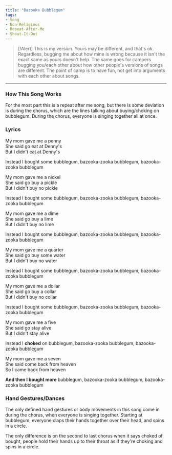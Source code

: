 ```yaml
---
title: "Bazooka Bubblegum"
tags:
- Song
- Non-Religious
- Repeat-After-Me
- Shout-It-Out
---
```


>[!Alert]
> This is my version. Yours may be different, and that's ok. Regardless, bugging me about how mine is wrong because it isn't the exact same as yours doesn't help. The same goes for campers bugging you/each other about how other people's versions of songs are different. The point of camp is to have fun, not get into arguments with each other about songs. 

---

### How This Song Works

For the most part this is a repeat after me song, but there is some deviation is during the chorus, which are the lines talking about buying/choking on bubblegum. During the chorus, everyone is singing together all at once.

### Lyrics

My mom gave me a penny  
She said go eat at Denny's  
But I didn't eat at Denny's  

Instead I bought some bubblegum, bazooka-zooka bubblegum, bazooka-zooka bubblegum

My mom gave me a nickel  
She said go buy a pickle  
But I didn't buy no pickle  

Instead I bought some bubblegum, bazooka-zooka bubblegum, bazooka-zooka bubblegum

My mom gave me a dime  
She said go buy a lime  
But I didn't buy no lime  

Instead I bought some bubblegum, bazooka-zooka bubblegum, bazooka-zooka bubblegum

My mom gave me a quarter  
She said go buy some water  
But I didn't buy no water  

Instead I bought some bubblegum, bazooka-zooka bubblegum, bazooka-zooka bubblegum

My mom gave me a dollar  
She said go buy a collar  
But I didn't buy no collar  

Instead I bought some bubblegum, bazooka-zooka bubblegum, bazooka-zooka bubblegum

My mom gave me a five  
She said go stay alive  
But I didn't stay alive  

Instead I **choked** on bubblegum, bazooka-zooka bubblegum, bazooka-zooka bubblegum

My mom gave me a seven  
She said come back from heaven  
So I came back from heaven  

**And then I bought more** bubblegum, bazooka-zooka bubblegum, bazooka-zooka bubblegum

### Hand Gestures/Dances

The only defined hand gestures or body movements in this song come in during the chorus, when everyone is singing together. Starting at bubblegum, everyone claps their hands together over their head, and spins in a circle.

The only difference is on the second to last chorus when it says choked of bought, people hold their hands up to their throat as if they're choking and spins in a circle.